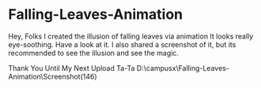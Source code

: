 # Falling-Leaves-Animation
Hey, Folks
I created the illusion of falling leaves via animation
It looks really eye-soothing.
Have a look at it.
I also shared a screenshot of it, but its recommended
to see the illusion and see the magic.

Thank You
Until My Next Upload
Ta-Ta
D:\campusx\Falling-Leaves-Animation\Screenshot(146)
